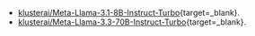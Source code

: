 - [klusterai/Meta-Llama-3.1-8B-Instruct-Turbo](/get-started/models/){target=_blank}.
- [klusterai/Meta-Llama-3.3-70B-Instruct-Turbo](/get-started/models/){target=_blank}.